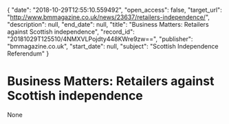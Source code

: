 {
  "date": "2018-10-29T12:55:10.559492", 
  "open_access": false, 
  "target_url": "http://www.bmmagazine.co.uk/news/23637/retailers-independence/", 
  "description": null, 
  "end_date": null, 
  "title": "Business Matters: Retailers against Scottish independence", 
  "record_id": "20181029T125510/4NMXVLPojdty448KWre9zw==", 
  "publisher": "bmmagazine.co.uk", 
  "start_date": null, 
  "subject": "Scottish Independence Referendum"
}

# Business Matters: Retailers against Scottish independence

None